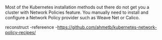 Most of the Kubernetes installation methods out there do not get you a cluster with Network Policies feature. You manually need to install and configure a Network Policy provider such as Weave Net or Calico.

reconstruct -refereence -https://github.com/ahmetb/kubernetes-network-policy-recipes/
